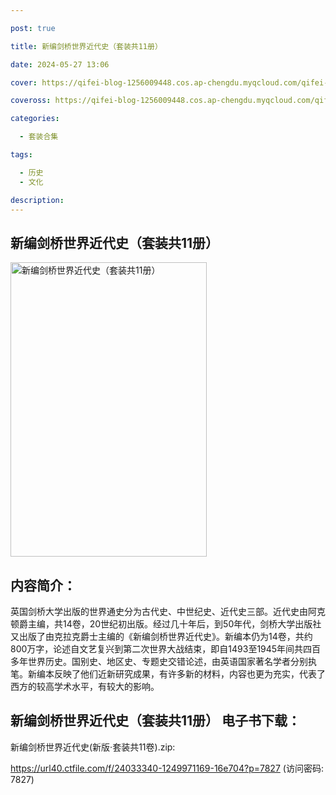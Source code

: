 ```yaml
---

post: true

title: 新编剑桥世界近代史（套装共11册）

date: 2024-05-27 13:06

cover: https://qifei-blog-1256009448.cos.ap-chengdu.myqcloud.com/qifei-blog/65f7af839f345e8d03e36dd0.jpg

coveross: https://qifei-blog-1256009448.cos.ap-chengdu.myqcloud.com/qifei-blog/65f7af839f345e8d03e36dd0.jpg

categories:

  - 套装合集

tags:

  - 历史
  - 文化

description:
---
```


## 新编剑桥世界近代史（套装共11册）
<img alt="新编剑桥世界近代史（套装共11册） " class="aligncenter loaded" data-was-processed="true" decoding="async" fetchpriority="high" height="471" src="https://qifei-blog-1256009448.cos.ap-chengdu.myqcloud.com/qifei-blog/65f7af839f345e8d03e36dd0.jpg " style="cursor: zoom-in;" width="314"/>

## 内容简介：

英国剑桥大学出版的世界通史分为古代史、中世纪史、近代史三部。近代史由阿克顿爵主编，共14卷，20世纪初出版。经过几十年后，到50年代，剑桥大学出版社又出版了由克拉克爵士主编的《新编剑桥世界近代史》。新编本仍为14卷，共约800万字，论述自文艺复兴到第二次世界大战结束，即自1493至1945年间共四百多年世界历史。国别史、地区史、专题史交错论述，由英语国家著名学者分别执笔。新编本反映了他们近新研究成果，有许多新的材料，内容也更为充实，代表了西方的较高学术水平，有较大的影响。

## 新编剑桥世界近代史（套装共11册） 电子书下载：



新编剑桥世界近代史(新版·套装共11卷).zip: 

https://url40.ctfile.com/f/24033340-1249971169-16e704?p=7827 (访问密码: 7827)
